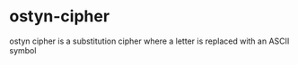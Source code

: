 # ostyn-cipher
ostyn cipher is a substitution cipher where a letter is replaced with an ASCII symbol 
